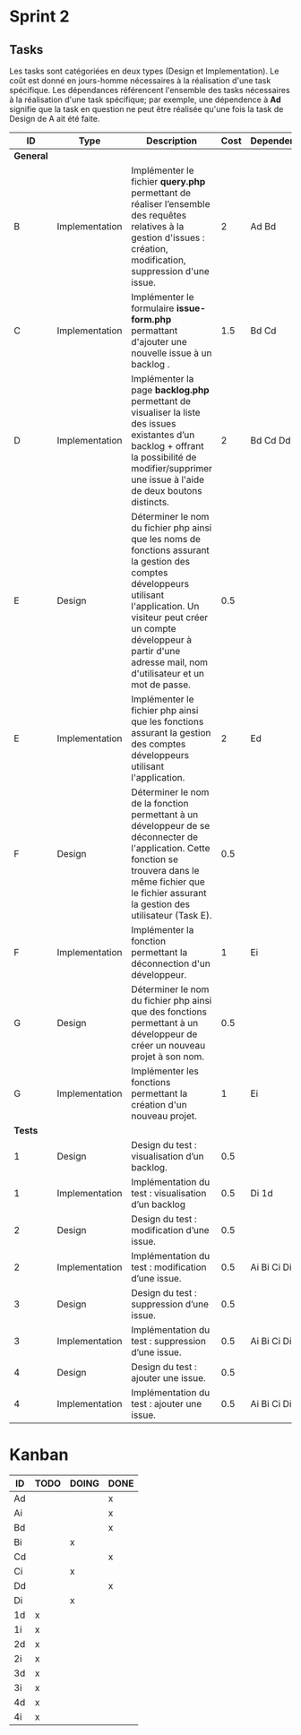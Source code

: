# Sprint 2

## Tasks

Les tasks sont catégoriées en deux types (Design et Implementation). Le coût est donné en jours-homme nécessaires à la réalisation d'une task spécifique. Les dépendances référencent l'ensemble des tasks nécessaires à la réalisation d'une task spécifique; par exemple, une dépendence à **Ad** signifie que la task en question ne peut être réalisée qu'une fois la task de Design de A ait été faite.

| ID | Type | Description | Cost | Dependence | Issue |
|----|------|-------------|------|------------|-------|
| **General** |           |      |            |       |
|  B | Implementation | Implémenter le fichier **query.php** permettant de réaliser l’ensemble des requêtes relatives à la gestion d'issues : création, modification, suppression d'une issue.| 2 | Ad Bd | |
|  C | Implementation | Implémenter le formulaire **issue-form.php** permattant d'ajouter une nouvelle issue à un backlog . | 1.5 | Bd Cd | |
|  D | Implementation | Implémenter la page **backlog.php** permettant de visualiser la liste des issues existantes d’un backlog + offrant la possibilité de modifier/supprimer une issue à l'aide de deux boutons distincts. | 2 | Bd Cd Dd | |
|  E | Design | Déterminer le nom du fichier php ainsi que les noms de fonctions assurant la gestion des comptes développeurs utilisant l'application. Un visiteur peut créer un compte développeur à partir d'une adresse mail, nom d'utilisateur et un mot de passe. | 0.5 | | |
|  E | Implementation | Implémenter le fichier php ainsi que les fonctions assurant la gestion des comptes développeurs utilisant l'application. | 2 | Ed | |
|  F | Design | Déterminer le nom de la fonction permettant à un développeur de se déconnecter de l'application. Cette fonction se trouvera dans le même fichier que le fichier assurant la gestion des utilisateur (Task E). | 0.5 |  | |
|  F | Implementation | Implémenter la fonction permettant la déconnection d'un développeur. | 1 | Ei | |
|  G | Design | Déterminer le nom du fichier php ainsi que des fonctions permettant à un développeur de créer un nouveau projet à son nom. | 0.5 | | |
|  G | Implementation | Implémenter les fonctions permettant la création d'un nouveau projet. | 1 | Ei | |
| **Tests** |             |      |            |       |
| 1 | Design | Design du test : visualisation d’un backlog. | 0.5 | | 8 |
| 1 | Implementation | Implémentation du test : visualisation d’un backlog | 0.5 | Di 1d | 8 |
| 2 | Design | Design du test : modification d’une issue. | 0.5 | | 10 |
| 2 | Implementation | Implémentation du test : modification d’une issue. | 0.5 | Ai Bi Ci Di 2d | 10 |
| 3 | Design | Design du test : suppression d’une issue. | 0.5 | | 10 |
| 3 | Implementation | Implémentation du test : suppression d’une issue. | 0.5 | Ai Bi Ci Di 3d | 10 |
| 4 | Design | Design du test : ajouter une issue. | 0.5 | | 9 |
| 4 | Implementation | Implémentation du test : ajouter une issue. | 0.5 | Ai Bi Ci Di 4d | 9 |

# Kanban

| ID | TODO | DOING | DONE |
|----|------|-------|------|
| Ad |      |       |    x |
| Ai |      |       |    x |
| Bd |      |       |    x |
| Bi |      |     x |      |
| Cd |      |       |    x |
| Ci |      |     x |      |
| Dd |      |       |    x |
| Di |      |     x |      |
| 1d |    x |       |      |
| 1i |    x |       |      |
| 2d |    x |       |      |
| 2i |    x |       |      |
| 3d |    x |       |      |
| 3i |    x |       |      |
| 4d |    x |       |      |
| 4i |    x |       |      |
